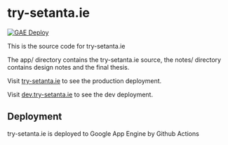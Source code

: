 # try-setanta.ie

[![GAE Deploy](https://github.com/EoinDavey/Setanta-site/actions/workflows/deploy.yaml/badge.svg?branch=master)](https://github.com/EoinDavey/Setanta-site/actions/workflows/deploy.yaml)

This is the source code for try-setanta.ie

The app/ directory contains the try-setanta.ie source, the notes/ directory contains design notes and the final thesis.

Visit [try-setanta.ie](https://try-setanta.ie) to see the production deployment.

Visit [dev.try-setanta.ie](https://dev.try-setanta.ie) to see the dev deployment.

## Deployment

try-setanta.ie is deployed to Google App Engine by Github Actions
